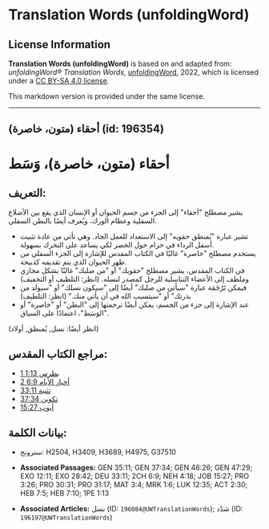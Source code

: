 # Translation Words (unfoldingWord)

## License Information

**Translation Words (unfoldingWord)** is based on and adapted from: _unfoldingWord® Translation Words_, [unfoldingWord](https://unfoldingword.org/utw), 2022, which is licensed under a [CC BY-SA 4.0 license](https://creativecommons.org/licenses/by-sa/4.0/legalcode.en).

This markdown version is provided under the same license.



--------------------------------

## أحقاء (متون، خاصرة) (id: 196354)

أحقاء (متون، خاصرة)، وَسَط
==========================

التعريف:
--------

يشير مصطلح "أحقاء" إلى الجزء من جسم الحيوان أو الإنسان الذي يقع بين الأضلاع السفلية وعظام الورك، ويُعرف أيضًا بالبطن السفلي.

* تشير عبارة "يُمنطق حقويه" إلى الاستعداد للعمل الجاد. وهي تأتي من عادة تثبيت أسفل الرداء في حزام حول الخصر لكي يساعد علي التحرك بسهولة.
* يستخدم مصطلح "خاصرة" غالبًا في الكتاب المقدس للإشارة إلى الجزء السفلي من ظهر الحيوان الذي يتم تقديمه كذبيحة.
* في الكتاب المقدس، يشير مصطلح "حقويك" أو "من صلبك" غالبًا بشكل مجازي وملطف إلى الأعضاء التناسلية للرجل كمصدر لنسله. (انظر: التلطيف أو التخفيف)
* فيمكن تَرْجَمَة عبارة "سيأتي من صلبك" أيضًا إلى "سيكون نسلك" أو "سيولد من بذرتك" أو "سيتسبب الله في أن يأتي منك." (انظر: التلطيف)
* عند الإشارة إلى جزء من الجسم، يمكن أيضًا ترجمتها إلى "البطن" أو "خاصرة" أو "الوَسَط"، اعتمادًا على السياق.

(انظر أيضًا: نسل, يُمنطق, أولاد)

مراجع الكتاب المقدس:
--------------------

* [1 بطرس 1:13](https://ref.ly/1Pet1:13)
* [2 أخبار الأيام 6:9](https://ref.ly/2Chr6:9)
* [تثنية 33:11](https://ref.ly/Deut33:11)
* [تكوين 37:34](https://ref.ly/Gen37:34)
* [أيوب 15:27](https://ref.ly/Job15:27)

بيانات الكلمة:
--------------

* سترونج: H2504, H3409, H3689, H4975, G37510

* **Associated Passages:** GEN 35:11; GEN 37:34; GEN 46:26; GEN 47:29; EXO 12:11; EXO 28:42; DEU 33:11; 2CH 6:9; NEH 4:18; JOB 15:27; PRO 3:26; PRO 30:31; PRO 31:17; MAT 3:4; MRK 1:6; LUK 12:35; ACT 2:30; HEB 7:5; HEB 7:10; 1PE 1:13
* **Associated Articles:** نسل (ID: `196084@UWTranslationWords`); شدّد (ID: `196197@UWTranslationWords`)

